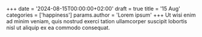 +++
date = '2024-08-15T00:00:00+02:00'
draft = true
title = '15 Aug'
categories = ['happiness']
params.author = 'Lorem ipsum'
+++
Ut wisi enim ad minim veniam, quis nostrud exerci tation ullamcorper suscipit lobortis nisl ut aliquip ex ea commodo consequat.

